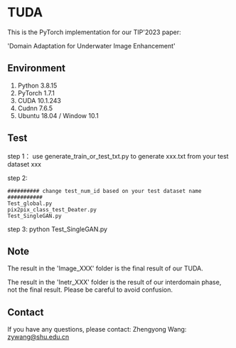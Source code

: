 # TUDA
This is the PyTorch implementation for our TIP'2023 paper:

'Domain Adaptation for Underwater Image Enhancement'


## Environment
1. Python 3.8.15
2. PyTorch 1.7.1
3. CUDA 10.1.243
4. Cudnn 7.6.5
5. Ubuntu 18.04 / Window 10.1


## Test
step 1： 
use generate_train_or_test_txt.py to generate xxx.txt from your test dataset xxx
 
step 2:
```
########## change test_num_id based on your test dataset name ###########
Test_global.py   
pix2pix_class_test_Deater.py
Test_SingleGAN.py

```
step 3: 
python Test_SingleGAN.py
 
## Note ##
The result in the 'Image_XXX' folder is the final result of our TUDA.

The result in the 'Inetr_XXX' folder is the result of our interdomain phase, not the final result. Please be careful to avoid confusion.

## Contact
If you have any questions, please contact: Zhengyong Wang: zywang@shu.edu.cn
